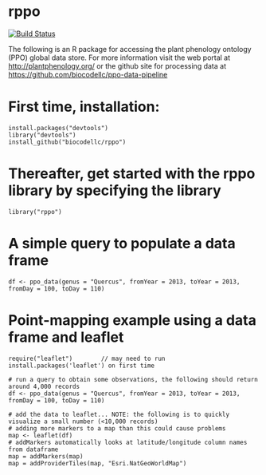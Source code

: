 # rppo
[![Build Status](https://travis-ci.org/biocodellc/rppo.svg?branch=master)](https://travis-ci.org/biocodellc/rppo)

The following is an R package for accessing the plant phenology ontology (PPO) global data store. For more information visit 
the web portal at http://plantphenology.org/ or the github site for processing data at https://github.com/biocodellc/ppo-data-pipeline

# First time, installation:
```
install.packages("devtools")
library("devtools")
install_github("biocodellc/rppo")
```

# Thereafter, get started with the rppo library by specifying the library
```
library("rppo")
```

# A simple query to populate a data frame
```
df <- ppo_data(genus = "Quercus", fromYear = 2013, toYear = 2013, fromDay = 100, toDay = 110)
```

# Point-mapping example using a data frame and leaflet
```
require("leaflet")        // may need to run install.packages('leaflet') on first time

# run a query to obtain some observations, the following should return around 4,000 records
df <- ppo_data(genus = "Quercus", fromYear = 2013, toYear = 2013, fromDay = 100, toDay = 110)

# add the data to leaflet... NOTE: the following is to quickly visualize a small number (<10,000 records)
# adding more markers to a map than this could cause problems
map <- leaflet(df)
# addMarkers automatically looks at latitude/longitude column names from dataframe
map = addMarkers(map)
map = addProviderTiles(map, "Esri.NatGeoWorldMap")

```
